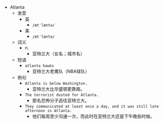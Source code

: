 - Atlanta
  - 发音
    - 英
      - `/ætˈlæntə/`
    - 美
      - `/æt'læntə/`
  - 词义
    - n.
      - 亚特兰大（女名；城市名）
  - 短语
    - `atlanta hawks`
      - 亚特兰大老鹰队（NBA球队） 
  - 例句
    - `Atlanta is below Washington.`
      - 亚特兰大比华盛顿更靠南。
    - `The terrorist dusted for Atlanta.`
      - 那名恐怖分子逃往亚特兰大。
    - `They communicated at least once a day, and it was still late afternoon in Atlanta.`
      - 他们每周至少沟通一次，而此时在亚特兰大还是下午晚些时候。

